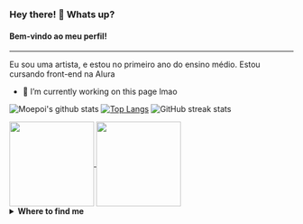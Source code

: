 ### Hey there! 👋 Whats up?
#### Bem-vindo ao meu perfil!
<hr>
Eu sou uma artista, e estou no primeiro ano do ensino médio. Estou cursando front-end na Alura  

- 🔭 I’m currently working on this page lmao 

![Moepoi's github stats](https://bad-apple-github-readme.vercel.app/api?show_bg=1&username=MariaClaraC&theme=default_repocard&show_icons=true)
[![Top Langs](https://github-readme-stats.vercel.app/api/top-langs/?username=MariaClaraC&theme=default_repocard&layout=compact)](https://github.com/anuraghazra/github-readme-stats)
![GitHub streak stats](https://github-readme-streak-stats.herokuapp.com/?user=MariaClaraC&theme=default_repocard&show_icons=true)

<a href="https://github.com/MariaClaraC/edutech-PR">
  <img height="150em" align="center" src="https://github-readme-stats.vercel.app/api/pin/?username=MariaClaraC&repo=edutech-pr&theme=default_repocard"/>
</a>
<a href="https://github.com/anuraghazra/convoychat">
  <img height="150em" align="center" src="https://github-readme-stats.vercel.app/api/pin/?username=anuraghazra&repo=convoychat" />
</a>

<details>
  <summary><b>Where to find me</b></summary>
  <div> 
<a href="https://github.com/MariaClaraC" target="_blank"><img src="https://img.shields.io/badge/github-21262c?style=for-the-badge&logo=github&logoColor=white" target="_blank"></a>
<a href="https://www.youtube.com/channel/UCZR-10ydDCyg0SL-cmOxgGQ" target="_blank"><img src="https://img.shields.io/badge/YouTube-FF0000?style=for-the-badge&logo=youtube&logoColor=white" target="_blank"></a>
<a href="https://twitter.com/KKey_yo" target="_blank"><img src="https://img.shields.io/badge/twitter-00acee?style=for-the-badge&logo=twitter&logoColor=white" target="_blank"></a>
<a href="https://www.instagram.com/kkey_yo/" target="_blank"><img src="https://img.shields.io/badge/-Instagram-%23E4405F?style=for-the-badge&logo=instagram&logoColor=white" target="_blank"></a> 
<a href="https://steamcommunity.com/id/KKyooishi" target="_blank"><img src="https://img.shields.io/badge/steam-1b2838?style=for-the-badge&logo=steam&logoColor=white" target="_blank"></a>
<a href="https://www.planetminecraft.com/member/chocoladwichs/" target="_blank"><img src="https://img.shields.io/badge/planetminecraft-00acee?style=for-the-badge&logo=planetminecraft&logoColor=white" target="_blank"></a>
</div> 
</details>
